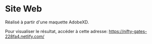 # Site Web

Réalisé à partir d'une maquette AdobeXD.

Pour visualiser le résultat, accéder à cette adresse: https://nifty-gates-228fa4.netlify.com/